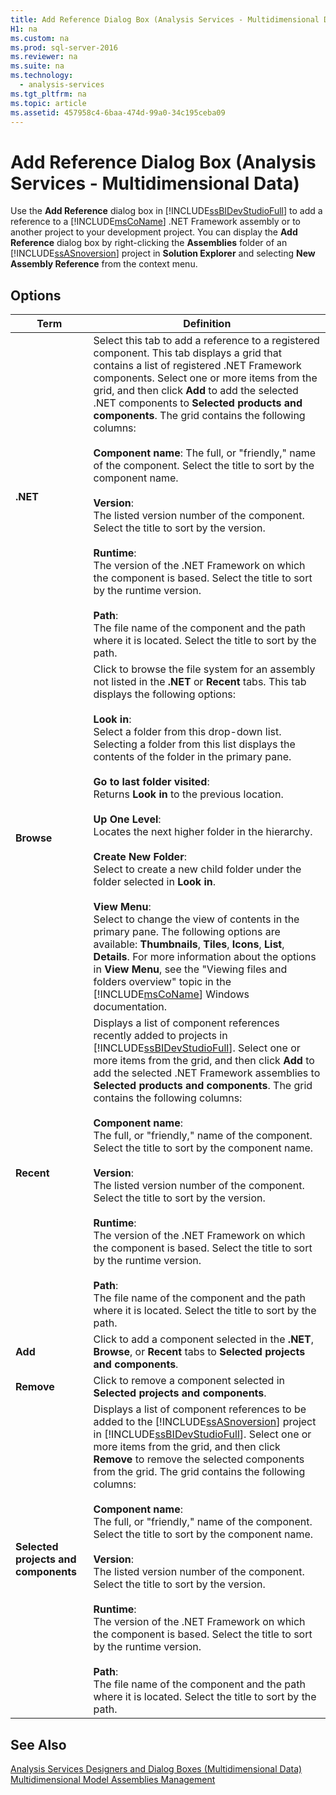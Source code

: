 ```yaml
---
title: Add Reference Dialog Box (Analysis Services - Multidimensional Data)
H1: na
ms.custom: na
ms.prod: sql-server-2016
ms.reviewer: na
ms.suite: na
ms.technology: 
  - analysis-services
ms.tgt_pltfrm: na
ms.topic: article
ms.assetid: 457958c4-6baa-474d-99a0-34c195ceba09
---
```

# Add Reference Dialog Box (Analysis Services - Multidimensional Data)
  Use the **Add Reference** dialog box in [!INCLUDE[ssBIDevStudioFull](../../Token/Other/ssBIDevStudioFull_md.md)] to add a reference to a [!INCLUDE[msCoName](../../Token/Other/msCoName_md.md)] .NET Framework assembly or to another project to your development project. You can display the **Add Reference** dialog box by right\-clicking the **Assemblies** folder of an [!INCLUDE[ssASnoversion](../../Token/Other/ssASnoversion_md.md)] project in **Solution Explorer** and selecting **New Assembly Reference** from the context menu.  
  
## Options  
  
|Term|Definition|  
|----------|----------------|  
|**.NET**|Select this tab to add a reference to a registered component. This tab displays a grid that contains a list of registered .NET Framework components. Select one or more items from the grid, and then click **Add** to add the selected .NET components to **Selected products and components**. The grid contains the following columns:<br /><br /> **Component name**: The full, or "friendly," name of the component. Select the title to sort by the component name.<br /><br /> **Version**:<br />                      The listed version number of the component. Select the title to sort by the version.<br /><br /> **Runtime**:<br />                      The version of the .NET Framework on which the component is based. Select the title to sort by the runtime version.<br /><br /> **Path**:<br />                      The file name of the component and the path where it is located. Select the title to sort by the path.|  
|**Browse**|Click to browse the file system for an assembly not listed in the **.NET** or **Recent** tabs. This tab displays the following options:<br /><br /> **Look in**:<br />                      Select a folder from this drop\-down list. Selecting a folder from this list displays the contents of the folder in the primary pane.<br /><br /> **Go to last folder visited**:<br />                      Returns **Look in** to the previous location.<br /><br /> **Up One Level**:<br />                      Locates the next higher folder in the hierarchy.<br /><br /> **Create New Folder**:<br />                      Select to create a new child folder under the folder selected in **Look in**.<br /><br /> **View Menu**:<br />                      Select to change the view of contents in the primary pane. The following options are available: **Thumbnails**, **Tiles**, **Icons**, **List**, **Details**. For more information about the options in **View Menu**, see the "Viewing files and folders overview" topic in the [!INCLUDE[msCoName](../../Token/Other/msCoName_md.md)] Windows documentation.|  
|**Recent**|Displays a list of component references recently added to projects in [!INCLUDE[ssBIDevStudioFull](../../Token/Other/ssBIDevStudioFull_md.md)]. Select one or more items from the grid, and then click **Add** to add the selected .NET Framework assemblies to **Selected products and components**. The grid contains the following columns:<br /><br /> **Component name**:<br />                      The full, or "friendly," name of the component. Select the title to sort by the component name.<br /><br /> **Version**:<br />                      The listed version number of the component. Select the title to sort by the version.<br /><br /> **Runtime**:<br />                      The version of the .NET Framework on which the component is based. Select the title to sort by the runtime version.<br /><br /> **Path**:<br />                      The file name of the component and the path where it is located. Select the title to sort by the path.|  
|**Add**|Click to add a component selected in the **.NET**, **Browse**, or **Recent** tabs to **Selected projects and components**.|  
|**Remove**|Click to remove a component selected in **Selected projects and components**.|  
|**Selected projects and components**|Displays a list of component references to be added to the [!INCLUDE[ssASnoversion](../../Token/Other/ssASnoversion_md.md)] project in [!INCLUDE[ssBIDevStudioFull](../../Token/Other/ssBIDevStudioFull_md.md)]. Select one or more items from the grid, and then click **Remove** to remove the selected components from the grid. The grid contains the following columns:<br /><br /> **Component name**:<br />                      The full, or "friendly," name of the component. Select the title to sort by the component name.<br /><br /> **Version**:<br />                      The listed version number of the component. Select the title to sort by the version.<br /><br /> **Runtime**:<br />                      The version of the .NET Framework on which the component is based. Select the title to sort by the runtime version.<br /><br /> **Path**:<br />                      The file name of the component and the path where it is located. Select the title to sort by the path.|  
  
## See Also  
 [Analysis Services Designers and Dialog Boxes &#40;Multidimensional Data&#41;](../../Topics/TopicNameNotContainA/Analysis-Services-Designers-and-Dialog-Boxes--Multidimensional-Data-.md)   
 [Multidimensional Model Assemblies Management](../../Topics/TopicNameNotContainA/Multidimensional-Model-Assemblies-Management.md)  
  
  